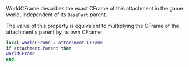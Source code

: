 WorldCFrame describes the exact CFrame of this attachment in the game world, independent of its `BasePart` parent.

The value of this property is equivalent to multiplying the CFrame of the attachment's parent by its own CFrame:

```lua
local worldCFrame = attachment.CFrame
if attachment.Parent then
worldCFrame
end
```
